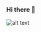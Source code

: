 ### Hi there 👋

![alt text](https://github.com/kdwight/kdwight/blob/main/image_2021_07_29T09_15_31_581Z1.png "Logo Title Text 1")

<!--
**kdwight/kdwight** is a ✨ _special_ ✨ repository because its `README.md` (this file) appears on your GitHub profile.

Here are some ideas to get you started:

- 🔭 I’m currently working on ...
- 🌱 I’m currently learning ...
- 👯 I’m looking to collaborate on ...
- 🤔 I’m looking for help with ...
- 💬 Ask me about ...
- 📫 How to reach me: ...
- 😄 Pronouns: ...
- ⚡ Fun fact: ...
-->
